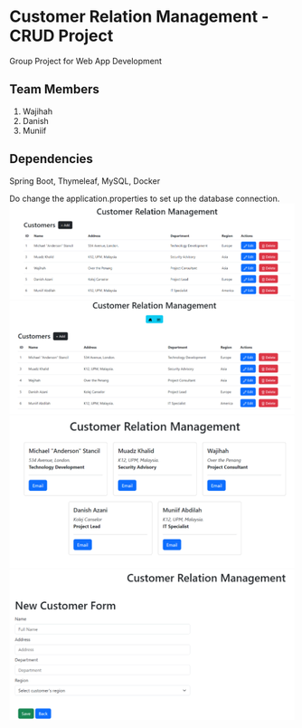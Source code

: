 # Customer Relation Management - CRUD Project
Group Project for Web App Development 
## Team Members
1) Wajihah
2) Danish
3) Muniif

## Dependencies
Spring Boot, Thymeleaf, MySQL, Docker

Do change the application.properties to set up the database connection.
![](https://github.com/muniif10/database_crm/blob/master/images/UI1.png?raw=true)
![](https://github.com/muniif10/database_crm/blob/master/images/UI2.png)
![](https://github.com/muniif10/database_crm/blob/master/images/UI3.png)
![](https://github.com/muniif10/database_crm/blob/master/images/UI4.png)
